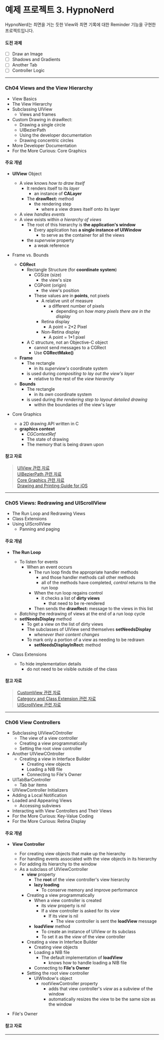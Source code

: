 예제 프로젝트 3. HypnoNerd
==================

HypnoNerd는 최면을 거는 듯한 View와 최면 기록에 대한 Reminder 기능을 구현한 프로젝트입니다.

#### 도전 과제

* [ ] Draw an Image
* [ ] Shadows and Gradients
* [ ] Another Tab
* [ ] Controller Logic

----------------------------------------------------------------------

### Ch04 Views and the View Hierarchy

* View Basics
* The View Hierarchy
* Subclassing UIView
    * Views and frames
* Custom Drawing in drawRect:
    * Drawing a single circle
    * UIBezierPath
    * Using the developer documentation
    * Drawing concentric circles
* More Developer Documentation
* For the More Curious: Core Graphics

#### 주요 개념

* **UIView** Object
    * A view knows *how to draw itself*
        * It renders itself to its *layer*
            * an instance of **CALayer**
        * The **drawRect:** method
            * the rendering step 
                * where a view draws itself onto its layer
    * A view *handles events*
    * A view exists within *a hierarchy of views*
        * The root of this hierarchy is **the application's window**
            * Every application has **a single instance of UIWindow**
                * to serve as the container for all the views
        * the *superveiw* property
            * a weak reference
  
* Frame vs. Bounds
    * **CGRect**
        * Rectangle Structure (for **coordinate system**)
            * CGSize (size)
                * the view's size
            * CGPoint (origin)
                * the view's position
            * These values are in **points**, not pixels
                * A relative unit of measure
                    * a different number of pixels
                        * depending on *how many pixels there are in the display*
                * Retina display
                    * A point = 2*2 Pixel
                * Non-Retina display
                    * A point = 1*1 pixel
        * A C structure, not an Objective-C object
            * cannot send messages to a CGRect
            * Use **CGRectMake()**
    * **Frame**
        * The rectangle
            * in its *superview's* coordinate system
        * is used during *compositing to lay out the view's layer*
            * relative to the rest of the *view hierarchy*
    * **Bounds**
        * The rectangle
            * in its *own* coordinate system
        * is used during *the rendering step to layout detailed drawing*
            * within the boundaries of the view's layer
  
* Core Graphics
    * a 2D drawing API written in C
    * **graphics context**
        * *CGContextRef*
        * The state of drawing
        * The memory that is being drawn upon
  
#### 참고 자료

> [UIView 관련 자료](https://developer.apple.com/documentation/uikit/uiview?language=objc)  
> [UIBezierPath 관련 자료](https://developer.apple.com/documentation/uikit/uibezierpath)  
> [Core Graphics 관련 자료](https://developer.apple.com/documentation/coregraphics?language=objc)  
> [Drawing and Printing Guide for iOS](https://developer.apple.com/library/content/documentation/2DDrawing/Conceptual/DrawingPrintingiOS/Introduction/Introduction.html#//apple_ref/doc/uid/TP40010156-CH1-SW1)  

----------------------------------------------------------------------

### Ch05 Views: Redrawing and UIScrollView

* The Run Loop and Redrawing Views
* Class Extensions
* Using UIScrollView
    * Panning and paging

#### 주요 개념

* **The Run Loop**
    * To listen for events
        * When an event occurs
            * The run loop finds the appropriate handler methods
                * and those handler methods call other methods
                * all of the methods have completed, *control* returns to the run loop
            * When the run loop regains control
                * it checks a list of **dirty views**
                    * that need to be re-rendered
            * Then sends the **drawRect:** message to the views in this list
    * *Batching* the redrawing of views at the end of a run loop cycle
    * **setNeedsDisplay** method
        * To get a view on the list of dirty views
        * The subclasses of UIView send themselves **setNeedsDisplay**
            * *whenever their content changes*
        * To mark only a portion of a view as needing to be redrawn
            * **setNeedsDisplayInRect:** method
  
* Class Extensions
    * To hide implementation details
        * do not need to be visible outside of the class
  
#### 참고 자료

> [CustomView 관련 자료](https://developer.apple.com/library/content/documentation/WindowsViews/Conceptual/ViewPG_iPhoneOS/CreatingViews/CreatingViews.html#//apple_ref/doc/uid/TP40009503-CH5-SW23)  
> [Category and Class Extension 관련 자료](https://developer.apple.com/library/content/documentation/Cocoa/Conceptual/ProgrammingWithObjectiveC/CustomizingExistingClasses/CustomizingExistingClasses.html#//apple_ref/doc/uid/TP40011210-CH6-SW1)  
> [UIScrollView 관련 자료](https://developer.apple.com/documentation/uikit/uiscrollview)  

----------------------------------------------------------------------

### Ch06 View Controllers

* Subclassing UIViewCOntroller
    * The view of a view controller
    * Creating a view programmatically
    * Setting the root view controller
* Another UIViewCOntroller
    * Creating a view in Interface Builder
        * Creating view objects
        * Loading a NIB file
        * Connecting to File's Owner
* UITabBarController
    * Tab bar items
* UIViewController Initializers
* Adding a Local Notification
* Loaded and Appearing Views
    * Accessing subviews
* Interacting with View Controllers and Their Views
* For the More Curious: Key-Value Coding
* For the More Curious: Retina Display

#### 주요 개념

* **View Controller**
    * For creating view objects that make up the hierarchy
    * For handling events associated with the view objects in its hierarchy
    * For adding its hierarchy to the window
    * As a subclass of UIViewController
        * **view** property
            * The **root** of the view controller's view hierarchy
            * **lazy loading**
                * To conserve memory and improve performance
        * Creating a view programmatically
            * When a view controller is created
                * its *view* property is *nil*
                * If a view controller is asked for its *view*
                    * If its *view* is nil
                        * The view controller is sent the **loadView** message
            * **loadView** method
                * To create an instance of UIView or its subclass
                * To set it as the *view* of the view controller
        * Creating a view in Interface Builder
            * Creating view objects
            * Loading a NIB file
                * The default implementation of **loadView**
                    * knows how to handle loading a NIB file
            * Connecting to **File's Owner**
        * Setting the root view controller
            * UIWIndow's object
                * rootViewController property
                    * adds that view controller's *view* as a subview of the window
                    * automatically resizes the view to be the same size as the window
  
* File's Owner
  
#### 참고 자료

> 

----------------------------------------------------------------------
